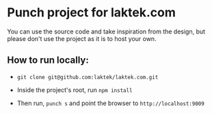 # Punch project for laktek.com

You can use the source code and take inspiration from the design, but please don't use the  project as it is to host your own.

## How to run locally:

* `git clone git@github.com:laktek/laktek.com.git`

* Inside the project's root, run `npm install`

* Then run, `punch s` and point the browser to `http://localhost:9009`
